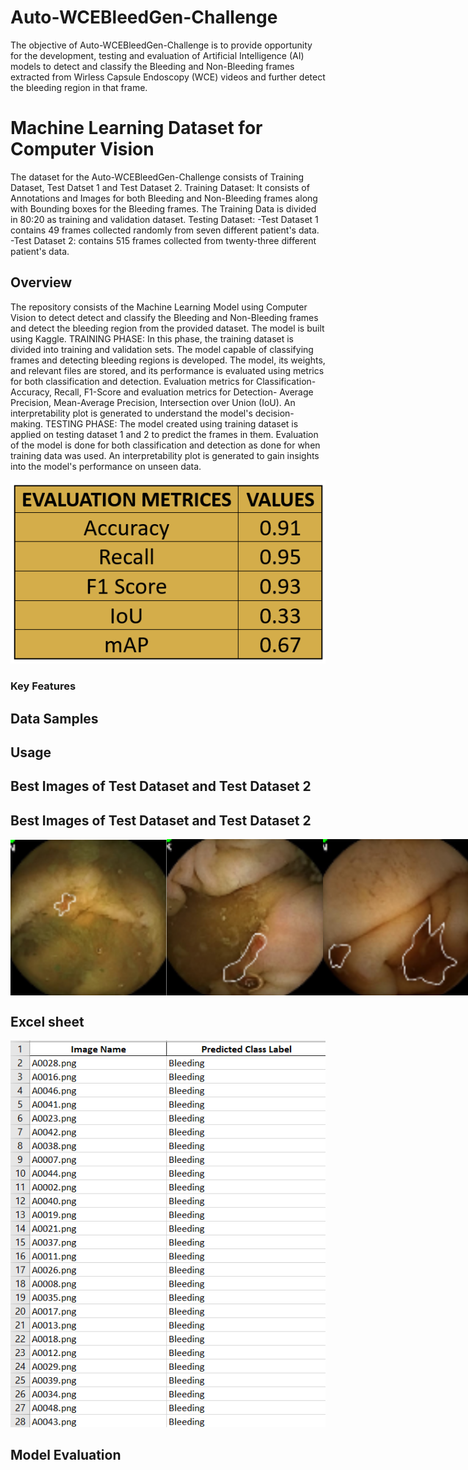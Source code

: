 # Auto-WCEBleedGen-Challenge
The objective of Auto-WCEBleedGen-Challenge is to provide opportunity for the development, testing and evaluation of Artificial Intelligence (AI) models to detect and classify the Bleeding and Non-Bleeding frames extracted from Wirless Capsule Endoscopy (WCE) videos and further detect the bleeding region in that frame.

# Machine Learning Dataset for Computer Vision
The dataset for the Auto-WCEBleedGen-Challenge consists of Training Dataset, Test Datset 1 and Test Dataset 2.
Training Dataset: It consists of Annotations and Images for both Bleeding and Non-Bleeding frames along with Bounding boxes for the Bleeding frames. The Training Data is divided in 80:20 as training and validation dataset.
Testing Dataset: -Test Dataset 1 contains 49 frames collected randomly from seven different patient's data.
                 -Test Dataset 2: contains 515 frames collected from twenty-three different patient's data. 
                 
## Overview
The repository consists of the Machine Learning Model using Computer Vision to detect detect and classify the Bleeding and Non-Bleeding frames and detect the bleeding region from the provided dataset. The model is built using Kaggle. 
TRAINING PHASE: In this phase, the training dataset is divided into training and validation sets. The model capable of classifying frames and detecting bleeding regions is developed. The model, its weights, and relevant files are stored, and its performance is evaluated using metrics for both classification and detection. Evaluation metrics for Classification- Accuracy, Recall, F1-Score and evaluation metrics for Detection- Average Precision, Mean-Average Precision, Intersection over Union (IoU). An interpretability plot is generated to understand the model's decision-making.
TESTING PHASE: The model created using training dataset is applied on testing dataset 1 and 2 to predict the frames in them. Evaluation of the model is done for both classification and detection as done for when training data was used. An interpretability plot is generated to gain insights into the model's performance on unseen data. 

![page](https://github.com/jainriya9/WCEBleedGen-Challenge/blob/e3960ed9672b089682ebfdd390510a6e07e1323d/Evaluation_Metrices.png)

### Key Features

 

## Data Samples



## Usage

## Best Images of Test Dataset and Test Dataset 2



## Best Images of Test Dataset and Test Dataset 2

<div style="display: flex; justify-content: space-between;">
  <img src="https://github.com/jainriya9/WCEBleedGen-Challenge/blob/cdd2b511710bdb31a26344401918343677a88493/BestImages/best1.png" alt="Image 1" width="250" height="250">
  <img src="https://github.com/jainriya9/WCEBleedGen-Challenge/blob/4f7b27dde47fea2857a3d48ecce38ce6d8ffab2b/BestImages/best2.png" alt="Image 2" width="250" height="250">
  <img src="https://github.com/jainriya9/WCEBleedGen-Challenge/blob/50f381eb0d5a1a384be78ae8f05fbd13217955ad/BestImages/best3.png" alt="Image 2" width="250" height="250">
  <img src="https://github.com/jainriya9/WCEBleedGen-Challenge/blob/a6c5bb69d162307edc3d5c4d7bc3174fe8b4a54a/BestImages/best4.png" alt="Image 2" width="250" height="250">
  <img src="https://github.com/jainriya9/WCEBleedGen-Challenge/blob/8ebb9084c03f8edf925473cf3871cdcd41e414a2/BestImages/best5.png" alt="Image 2" width="250" height="250">
  <img src="https://github.com/jainriya9/WCEBleedGen-Challenge/blob/700733a4b1a6943c04be78a9a014b3b1a85c282c/images/bbox_A0010.png" alt="Image 2" width="250" height="250">
  <img src="https://github.com/jainriya9/WCEBleedGen-Challenge/blob/2805010036cf42f8b9acff53e9ae2b859365d12e/images/bbox_A0047.png" alt="Image 2" width="250" height="250">
  <img src="https://github.com/jainriya9/WCEBleedGen-Challenge/blob/fecc6b9600de863e0028bd62bc59d305aafbfb11/images/bbox_A0016.png" alt="Image 2" width="250" height="250">
  <img src="https://github.com/jainriya9/WCEBleedGen-Challenge/blob/2de25a2453d920603a6311e6168105c4ac6ccb92/images/bbox_A0031.png" alt="Image 2" width="250" height="250">
  <img src="https://github.com/jainriya9/WCEBleedGen-Challenge/blob/ffc8e2ab673b852bb45ac75ac6197f3d6e4d665e/images/bbox_A0042.png" alt="Image 2" width="250" height="250">
  
</div>

## Excel sheet

![page](https://github.com/jainriya9/WCEBleedGen-Challenge/blob/35a8dc144b49e435ccba2ba8e045af2a8a3696dc/excelimg.png)



## Model Evaluation







